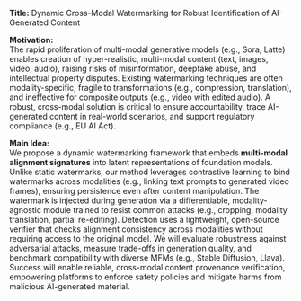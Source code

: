 **Title:** Dynamic Cross-Modal Watermarking for Robust Identification of AI-Generated Content  

**Motivation:**  
The rapid proliferation of multi-modal generative models (e.g., Sora, Latte) enables creation of hyper-realistic, multi-modal content (text, images, video, audio), raising risks of misinformation, deepfake abuse, and intellectual property disputes. Existing watermarking techniques are often modality-specific, fragile to transformations (e.g., compression, translation), and ineffective for composite outputs (e.g., video with edited audio). A robust, cross-modal solution is critical to ensure accountability, trace AI-generated content in real-world scenarios, and support regulatory compliance (e.g., EU AI Act).  

**Main Idea:**  
We propose a dynamic watermarking framework that embeds **multi-modal alignment signatures** into latent representations of foundation models. Unlike static watermarks, our method leverages contrastive learning to bind watermarks across modalities (e.g., linking text prompts to generated video frames), ensuring persistence even after content manipulation. The watermark is injected during generation via a differentiable, modality-agnostic module trained to resist common attacks (e.g., cropping, modality translation, partial re-editing). Detection uses a lightweight, open-source verifier that checks alignment consistency across modalities without requiring access to the original model. We will evaluate robustness against adversarial attacks, measure trade-offs in generation quality, and benchmark compatibility with diverse MFMs (e.g., Stable Diffusion, Llava). Success will enable reliable, cross-modal content provenance verification, empowering platforms to enforce safety policies and mitigate harms from malicious AI-generated material.